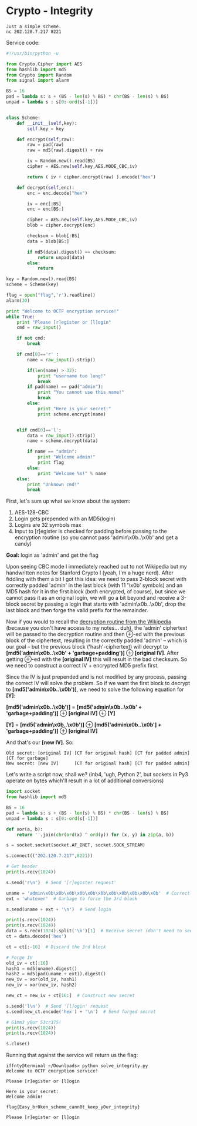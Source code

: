 # Crypto - Integrity

    Just a simple scheme.
    nc 202.120.7.217 8221


Service code:

```python
#!/usr/bin/python -u

from Crypto.Cipher import AES
from hashlib import md5
from Crypto import Random
from signal import alarm

BS = 16
pad = lambda s: s + (BS - len(s) % BS) * chr(BS - len(s) % BS) 
unpad = lambda s : s[0:-ord(s[-1])]


class Scheme:
    def __init__(self,key):
        self.key = key

    def encrypt(self,raw):
        raw = pad(raw)
        raw = md5(raw).digest() + raw

        iv = Random.new().read(BS)
        cipher = AES.new(self.key,AES.MODE_CBC,iv)

        return ( iv + cipher.encrypt(raw) ).encode("hex")

    def decrypt(self,enc):
        enc = enc.decode("hex")

        iv = enc[:BS]
        enc = enc[BS:]

        cipher = AES.new(self.key,AES.MODE_CBC,iv)
        blob = cipher.decrypt(enc)

        checksum = blob[:BS]
        data = blob[BS:]

        if md5(data).digest() == checksum:
            return unpad(data)
        else:
            return

key = Random.new().read(BS)
scheme = Scheme(key)

flag = open("flag",'r').readline()
alarm(30)

print "Welcome to 0CTF encryption service!"
while True:
    print "Please [r]egister or [l]ogin"
    cmd = raw_input()

    if not cmd:
        break

    if cmd[0]=='r' :
        name = raw_input().strip()

        if(len(name) > 32):
            print "username too long!"
            break
        if pad(name) == pad("admin"):
            print "You cannot use this name!"
            break
        else:
            print "Here is your secret:"
            print scheme.encrypt(name)


    elif cmd[0]=='l':
        data = raw_input().strip()
        name = scheme.decrypt(data)

        if name == "admin":
            print "Welcome admin!"
            print flag
        else:
            print "Welcome %s!" % name
    else:
        print "Unknown cmd!"
        break
```

First, let's sum up what we know about the system:

1. AES-128-CBC
2. Login gets prepended with an MD5(login)
3. Logins are 32 symbols max
4. Input to [r]egister is checked for padding before passing to the encryption routine (so you cannot pass 'admin\x0b..\x0b' and get a candy)

**Goal:** login as 'admin' and get the flag

Upon seeing CBC mode I immediately reached out to not Wikipedia but my handwritten notes for Stanford Crypto I (yeah, I'm a huge nerd). After fiddling with them a bit I got this idea: we need to pass 2-block secret with correctly padded 'admin' in the last block (with 11 '\x0b' symbols) and an MD5 hash for it in the first block (both encrypted, of course), but since we cannot pass it as an original login, we will go a bit beyond and receive a 3-block secret by passing a login that starts with 'admin\x0b..\x0b', drop the last block and then forge the valid prefix for the remainder.

Now if you would to recall the [decryption routine from the Wikipedia](https://en.wikipedia.org/wiki/Block_cipher_mode_of_operation#Cipher_Block_Chaining_.28CBC.29) (because you don't have access to my notes… duh), the 'admin' ciphertext will be passed to the decryption routine and then ⊕-ed with the previous block of the ciphertext, resulting in the correctly padded 'admin' – which is our goal – but the previous block ('hash'-ciphertext) will decrypt to **[md5('admin\x0b..\x0b' + 'garbage+padding')]** ⊕ **[original IV]**. After getting ⊕-ed with the **[original IV]** this will result in the bad checksum. So we need to construct a correct IV + encrypted MD5 prefix first. 

Since the IV is just prepended and is not modified by any process, passing the correct IV will solve the problem. So if we want the first block to decrypt to **[md5('admin\x0b..\x0b')]**, we need to solve the following equation for **[Y]**:

**[md5('admin\x0b..\x0b')]** = **[md5('admin\x0b..\x0b' + 'garbage+padding')]** ⊕ **[original IV]** ⊕ **[Y]**

**[Y]** = **[md5('admin\x0b..\x0b')]** ⊕ **[md5('admin\x0b..\x0b'] + 'garbage+padding')]** ⊕ **[original IV]**

And that's our **[new IV]**. So:

    Old secret: [original IV] [CT for original hash] [CT for padded admin] [CT for garbage]
    New secret: [new IV]      [CT for original hash] [CT for padded admin]

Let's write a script now, shall we? (inb4, 'ugh, Python 2', but sockets in Py3 operate on bytes which'll result in a lot of additional conversions)

```python
import socket
from hashlib import md5

BS = 16
pad = lambda s: s + (BS - len(s) % BS) * chr(BS - len(s) % BS) 
unpad = lambda s : s[0:-ord(s[-1])]

def xor(a, b):
    return ''.join(chr(ord(x) ^ ord(y)) for (x, y) in zip(a, b))

s = socket.socket(socket.AF_INET, socket.SOCK_STREAM)

s.connect(("202.120.7.217",8221))

# Get header
print(s.recv(1024))

s.send('r\n')  # Send '[r]egister request'

uname = 'admin\x0b\x0b\x0b\x0b\x0b\x0b\x0b\x0b\x0b\x0b\x0b'  # Correctly padded 'admin'
ext = 'whatever'  # Garbage to force the 3rd block

s.send(uname + ext + '\n')  # Send login

print(s.recv(1024))
print(s.recv(1024))
data = s.recv(1024).split('\n')[1]  # Receive secret (don't need to see it, so no 'print')
ct = data.decode('hex')

ct = ct[:-16]  # Discard the 3rd block

# Forge IV
old_iv = ct[:16]
hash1 = md5(uname).digest()
hash2 = md5(pad(uname + ext)).digest()
new_iv = xor(old_iv, hash1)
new_iv = xor(new_iv, hash2)

new_ct = new_iv + ct[16:]  # Construct new secret

s.send('l\n')  # Send '[l]ogin' request
s.send(new_ct.encode('hex') + '\n')  # Send forged secret

# G1mm3 y0ur 53cr375!
print(s.recv(1024))
print(s.recv(1024))

s.close()
```

Running that against the service will return us the flag:

```
iffnty@terminal ~/Downloads> python solve_integrity.py
Welcome to 0CTF encryption service!

Please [r]egister or [l]ogin

Here is your secret:
Welcome admin!

flag{Easy_br0ken_scheme_cann0t_keep_y0ur_integrity}

Please [r]egister or [l]ogin
```